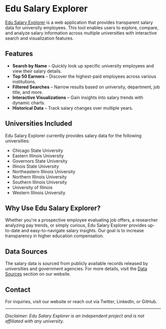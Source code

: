 # Edu Salary Explorer

[Edu Salary Explorer](https://edusalary.com/) is a web application that provides transparent salary data for university employees. This tool enables users to explore, compare, and analyze salary information across multiple universities with interactive search and visualization features.

## Features

- **Search by Name** – Quickly look up specific university employees and view their salary details.
- **Top 50 Earners** – Discover the highest-paid employees across various institutions.
- **Filtered Searches** – Narrow results based on university, department, job title, and more.
- **Interactive Visualizations** – Gain insights into salary trends with dynamic charts.
- **Historical Data** – Track salary changes over multiple years.

## Universities Included

Edu Salary Explorer currently provides salary data for the following universities:
- Chicago State University
- Eastern Illinois University
- Governors State University
- Illinois State University
- Northeastern Illinois University
- Northern Illinois University
- Southern Illinois University
- University of Illinois
- Western Illinois University

## Why Use Edu Salary Explorer?

Whether you're a prospective employee evaluating job offers, a researcher analyzing pay trends, or simply curious, Edu Salary Explorer provides up-to-date and easy-to-navigate salary insights. Our goal is to increase transparency in higher education compensation.

## Data Sources

The salary data is sourced from publicly available records released by universities and government agencies. For more details, visit the [Data Sources](https://edusalary.com/sources) section on our website.

## Contact

For inquiries, visit our website or reach out via Twitter, LinkedIn, or GitHub.

---
*Disclaimer: Edu Salary Explorer is an independent project and is not affiliated with any university.*
